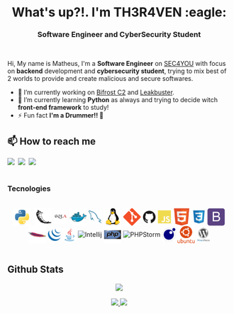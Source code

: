 <h1 align="center"> What's up?!. I'm TH3R4VEN :eagle: </h1>
<h3 align="center"><b>Software Engineer and CyberSecurity Student</b></h3>

<br>

Hi, My name is Matheus, I'm a **Software Engineer** on <a href="https://github.com/sec4you" target="_blank">SEC4YOU</a> with focus on **backend** development and **cybersecurity student**, trying to mix best of 2 worlds to provide and create malicious and secure softwares.

- 🔭 I’m currently working on [Bifrost C2](https://github.com/th3r4ven/Bifrost) and [Leakbuster](https://github.com/th3r4ven/Leakbuster).
- 🌱 I’m currently learning **Python** as always and trying to decide witch **front-end framework** to study!
- ⚡ Fun fact **I'm a Drummer!! :drum:**

## 📫 How to reach me

<div> 
 <img src="https://discord-md-badge.vercel.app/api/shield/402249988815716352" target="_blank">&nbsp;
  <a href = "mailto:matheus.chiarato@outlook.com"><img src="https://img.shields.io/badge/-mail-%23333?style=for-the-badge&logo=gmail&logoColor=white" target="_blank"></a>&nbsp;
  <a href="https://www.linkedin.com/in/matheus-chiarato/" target="_blank"><img src="https://img.shields.io/badge/-LinkedIn-%230077B5?style=for-the-badge&logo=linkedin&logoColor=white" target="_blank"></a>&nbsp;
  <!-- <a href="https://steamcommunity.com/id/th3r4ven/" target="_blank"><img src="https://img.shields.io/badge/Steam-000000?style=for-the-badge&logo=steam&logoColor=white" --></a> 
</div>
<br>

### Tecnologies
<div style="display: inline_block" align="center"><br>
  <img align="center" alt="Python" height="40" src="https://raw.githubusercontent.com/devicons/devicon/master/icons/python/python-original.svg">
  <img align="center" alt="" height="30" src="https://resources.jetbrains.com/storage/products/pycharm/img/meta/pycharm_logo_300x300.png">
  <img align="center" alt="flask" height="40" src="https://github.com/devicons/devicon/raw/master/icons/flask/flask-original.svg">
  <img align="center" alt="SQLAlchemy" height="30" src="https://github.com/devicons/devicon/raw/master/icons/sqlalchemy/sqlalchemy-original.svg">
  <img align="center" alt="Docker" height="40" src="https://github.com/devicons/devicon/raw/master/icons/docker/docker-original.svg">
  <img align="center" alt="MySql" height="30" src="https://github.com/devicons/devicon/raw/master/icons/mysql/mysql-original.svg">
  <img align="center" alt="Linux" height="40" src="https://github.com/devicons/devicon/raw/master/icons/linux/linux-original.svg">
  <img align="center" alt="Git" height="40" src="https://github.com/devicons/devicon/raw/master/icons/git/git-original.svg">
  <img align="center" alt="Github" height="30" src="https://github.com/devicons/devicon/raw/master/icons/github/github-original.svg">
  <img align="center" alt="Js" height="30" src="https://raw.githubusercontent.com/devicons/devicon/master/icons/javascript/javascript-plain.svg">
  <img align="center" alt="HTML" height="40" src="https://raw.githubusercontent.com/devicons/devicon/master/icons/html5/html5-original.svg">
  <img align="center" alt="CSS" height="30" src="https://raw.githubusercontent.com/devicons/devicon/master/icons/css3/css3-original.svg">
  <img align="center" alt="Bootstrap" height="40" src="https://github.com/devicons/devicon/raw/master/icons/bootstrap/bootstrap-plain.svg">
  <img align="center" alt="apache" height="40" src="https://github.com/devicons/devicon/raw/master/icons/apache/apache-original.svg">
  <img align="center" alt="Jquery" height="30" src="https://github.com/devicons/devicon/raw/master/icons/jquery/jquery-original.svg">
  <img align="center" alt="java" height="30" src="https://github.com/devicons/devicon/raw/master/icons/java/java-original.svg">
  <img align="center" alt="Intellij" height="30" src="https://resources.jetbrains.com/storage/products/intellij-idea/img/meta/intellij-idea_logo_300x300.png">
  <img align="center" alt="PHP" height="40" src="https://github.com/devicons/devicon/raw/master/icons/php/php-original.svg">
  <img align="center" alt="PHPStorm" height="40" src="https://upload.wikimedia.org/wikipedia/commons/thumb/c/c9/PhpStorm_Icon.svg/1200px-PhpStorm_Icon.svg.png">
  <img align="center" alt="Lua" height="30" src="https://github.com/devicons/devicon/raw/master/icons/lua/lua-original.svg">
  <img align="center" alt="Ubuntu" height="40" src="https://github.com/devicons/devicon/raw/master/icons/ubuntu/ubuntu-plain-wordmark.svg">
  <img align="center" alt="Wordpress" height="30" src="https://github.com/devicons/devicon/raw/master/icons/wordpress/wordpress-original.svg">
</div>
</div>
<br>

<h2> Github Stats </h2>

<div align="center">
  <img align="center" src="https://github-readme-streak-stats.herokuapp.com/?user=th3r4ven&theme=midnight-purple"/>
<div><br>
<div align="center">
  <a href="https://github.com/th3r4ven">
  <img height="160em" src="https://github-readme-stats.vercel.app/api?username=th3r4ven&count_private=true&theme=midnight-purple&show_icons=true&include_all_commits=true"/>
  <img height="160em" src="https://github-readme-stats.vercel.app/api/top-langs/?username=th3r4ven&langs_count=7&layout=compact&theme=midnight-purple&count_private=true"/>
</div>




